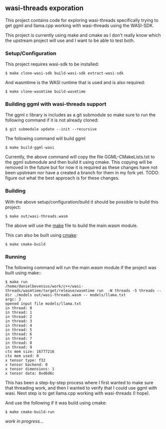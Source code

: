 ## wasi-threads exporation
This project contains code for exploring wasi-threads specifically trying to
get ggml and llama.cpp working with wasi-threads using the WASI-SDK.

This project is currently using make and cmake as I don't really know which
the upstream project will use and I want to be able to test both.

### Setup/Configuration
This project requires wasi-sdk to be installed:
```console
$ make clone-wasi-sdk build-wasi-sdk extract-wasi-sdk
```

And wasmtime is the WASI runtime that is used and is also required:
```console
$ make clone-wasmtime build-wasmtime
```

### Building ggml with wasi-threads support
The ggml c library is includes as a git submodule so make sure to run the
following command if it is not already cloned:
```console
$ git submodule update --init --recursive
```

The following command will build ggml
```console
$ make build-ggml-wasi
```
Currently, the above command will copy the file GGML-CMakeLists.txt to the
ggml submodule and then build it using cmake. This copying will be removed in
the future but for now it is required as these changes have not been upstream
nor have a created a branch for them in my fork yet.
TODO: figure out what the best approach is for these changes.

### Building
With the above setup/configuration/build it should be possible to build this
project:
```console
$ make out/wasi-threads.wasm
```
The above will use the [make](./Makefile) file to build the main.wasm module.

This can also be built using [cmake](./CMakeLists.txt):
```console
$ make cmake-build
```

### Running
The following command will run the main.wasm module if the project was built
using make::
```console
$ make run 
/home/danielbevenius/work/c++/wasi-threads/wasmtime/target/release/wasmtime run  -W threads -S threads --dir ./models out/wasi-threads.wasm -- models/llama.txt
argc: 3
opened input file models/llama.txt
in thread: 0
in thread: 1
in thread: 2
in thread: 3
in thread: 4
in thread: 5
in thread: 6
in thread: 7
in thread: 8
in thread: 9
ctx mem size: 16777216
ctx mem used: 0
x tensor type: f32
x tensor backend: 0 
x tensor dimensions: 1
x tensor data: 0xd6d6c
```
This has been a step-by-step process where I first wanted to make sure that
threading work, and then I wanted to verify that I could use ggml with wasi.
Next step is to get llama.cpp working with wasi-threads (I hope).

And use the following if it was build using cmake:
```console
$ make cmake-build-run
```

_work in progress..._
